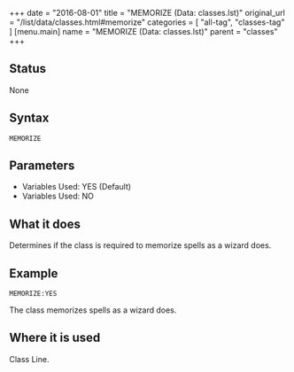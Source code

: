 +++
date = "2016-08-01"
title = "MEMORIZE (Data: classes.lst)"
original_url = "/list/data/classes.html#memorize"
categories = [ "all-tag", "classes-tag" ]
[menu.main]
    name = "MEMORIZE (Data: classes.lst)"
    parent = "classes"
+++

## Status

None

## Syntax

`MEMORIZE`

## Parameters

-   Variables Used: YES (Default)
-   Variables Used: NO



What it does
------------

Determines if the class is required to memorize spells as a wizard does.

Example
-------

`MEMORIZE:YES`

The class memorizes spells as a wizard does.

Where it is used
----------------

Class Line.

